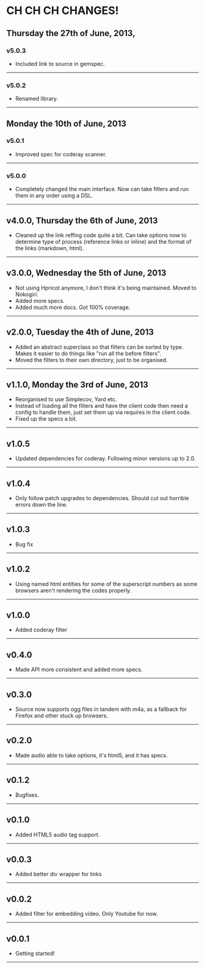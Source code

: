 # CH CH CH CHANGES! #

## Thursday the 27th of June, 2013, ##

### v5.0.3 ###

* Included link to source in gemspec.

----

### v5.0.2 ###

* Renamed library.

----


## Monday the 10th of June, 2013 ##

### v5.0.1 ###

* Improved spec for coderay scanner.

----


### v5.0.0 ###

* Completely changed the main interface. Now can take filters and run them in any order using a DSL.

----


## v4.0.0, Thursday the 6th of June, 2013 ##

* Cleaned up the link reffing code quite a bit. Can take options now to determine type of process (reference links or inline) and the format of the links (markdown, html).

----


## v3.0.0, Wednesday the 5th of June, 2013 ##

* Not using Hpricot anymore, I don't think it's being maintained. Moved to Nokogiri.
* Added more specs.
* Added much more docs. Got 100% coverage.

----


## v2.0.0, Tuesday the 4th of June, 2013 ##

* Added an abstract superclass so that filters can be sorted by type. Makes it easier to do things like "run all the before filters".
* Moved the filters to their own directory, just to be organised.

----


## v1.1.0, Monday the 3rd of June, 2013 ##

* Reorganised to use Simplecov, Yard etc.
* Instead of loading all the filters and have the client code then need a config to handle them, just set them up via requires in the client code.
* Fixed up the specs a bit.

----


## v1.0.5 ##

* Updated dependencies for coderay. Following minor versions up to 2.0.

----


## v1.0.4 ##

* Only follow patch upgrades to dependencies. Should cut out horrible errors down the line.

----


## v1.0.3 ##

* Bug fix

----


## v1.0.2 ##

* Using named html entities for some of the superscript numbers as some browsers aren't rendering the codes properly.

----


## v1.0.0 ##

* Added coderay filter

----

## v0.4.0 ##

* Made API more consistent and added more specs.

----


## v0.3.0 ##

* Source now supports ogg files in tandem with m4a, as a fallback for Firefox and other stuck up browsers.

----


## v0.2.0 ##

* Made audio able to take options, it's html5, and it has specs.

----


## v0.1.2 ##

* Bugfixes.

----


## v0.1.0 ##

* Added HTML5 audio tag support.

----


## v0.0.3 ##

* Added better div wrapper for links

----


## v0.0.2 ##

* Added filter for embedding video. Only Youtube for now.

----


## v0.0.1 ##

* Getting started!

----


